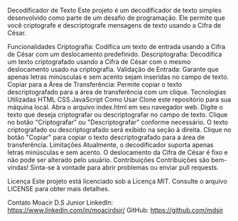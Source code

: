 Decodificador de Texto
Este projeto é um decodificador de texto simples desenvolvido como parte de um desafio de programação. Ele permite que você criptografe e descriptografe mensagens de texto usando a Cifra de César.

Funcionalidades
Criptografia: Codifica um texto de entrada usando a Cifra de César com um deslocamento predefinido.
Descriptografia: Decodifica um texto criptografado usando a Cifra de César com o mesmo deslocamento usado na criptografia.
Validação de Entrada: Garante que apenas letras minúsculas e sem acento sejam inseridas no campo de texto.
Copiar para a Área de Transferência: Permite copiar o texto descriptografado para a área de transferência com um clique.
Tecnologias Utilizadas
HTML
CSS
JavaScript
Como Usar
Clone este repositório para sua máquina local.
Abra o arquivo index.html em seu navegador web.
Digite o texto que deseja criptografar ou descriptografar no campo de texto.
Clique no botão "Criptografar" ou "Descriptografar" conforme necessário.
O texto criptografado ou descriptografado será exibido na seção à direita.
Clique no botão "Copiar" para copiar o texto descriptografado para a área de transferência.
Limitações
Atualmente, o decodificador suporta apenas letras minúsculas e sem acento.
O deslocamento da Cifra de César é fixo e não pode ser alterado pelo usuário.
Contribuições
Contribuições são bem-vindas! Sinta-se à vontade para abrir problemas ou enviar pull requests.

Licença
Este projeto está licenciado sob a Licença MIT. Consulte o arquivo LICENSE para obter mais detalhes.   

Contato
Moacir D.S Junior
LinkedIn: https://www.linkedin.com/in/moacirdsjr/
GitHub: https://github.com/mdsjr
